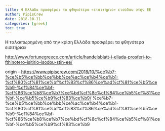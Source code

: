 ```yaml
---
title: Η Ελλάδα προσφέρει το φθηνότερο «εισιτήριο» εισόδου στην ΕΕ
author: PipisCrew
date: 2018-10-11
categories: [greek]
toc: true
---
```


Η ταλαιπωρημένη από την κρίση Ελλάδα προσφέρει τα φθηνότερα εισιτήρια»

http://www.fortunegreece.com/article/handelsblatt-i-ellada-prosferi-to-fthinotero-isitirio-isodou-stin-ee/

origin - https://www.pipiscrew.com/2018/10/%ce%b7-%ce%b5%ce%bb%ce%bb%ce%ac%ce%b4%ce%b1-%cf%80%cf%81%ce%bf%cf%83%cf%86%ce%ad%cf%81%ce%b5%ce%b9-%cf%84%ce%bf-%cf%86%ce%b8%ce%b7%ce%bd%cf%8c%cf%84%ce%b5%cf%81%ce%bf-%ce%b5%ce%b9%cf%83%ce%b9/ %ce%b7-%ce%b5%ce%bb%ce%bb%ce%ac%ce%b4%ce%b1-%cf%80%cf%81%ce%bf%cf%83%cf%86%ce%ad%cf%81%ce%b5%ce%b9-%cf%84%ce%bf-%cf%86%ce%b8%ce%b7%ce%bd%cf%8c%cf%84%ce%b5%cf%81%ce%bf-%ce%b5%ce%b9%cf%83%ce%b9